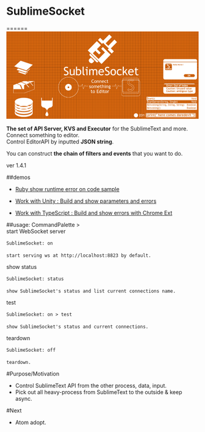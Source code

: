 # SublimeSocket
======
![SS](/main.png)

**The set of API Server, KVS and Executor** for the SublimeText and more.   
Connect something to editor.  
Control EditorAPI by inputted **JSON string**.  

You can construct **the chain of filters and events** that you want to do. 

ver 1.4.1


##demos
* [Ruby show runtime error on code sample](https://vimeo.com/88961966)

* [Work with Unity	:	Build and show parameters and errors](https://vimeo.com/62957311)  
* [Work with TypeScript	:	Build and show errors with Chrome Ext](https://vimeo.com/63188211)  



##usage: CommandPalette >  
start WebSocket server

	SublimeSocket: on
	
	start serving ws at http://localhost:8823 by default.

show status
	
	SublimeSocket: status
	
	show SublimeSocket's status and list current connections name.

test

	SublimeSocket: on > test
	
	show SublimeSocket's status and current connections.
	
teardown

	SublimeSocket: off
	
	teardown.


#Purpose/Motivation
* Control SublimeText API from the other process, data, input.
* Pick out all heavy-process from SublimeText to the outside & keep async.


#Next
* Atom adopt.